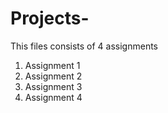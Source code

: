 # Projects-
This files consists of 4 assignments
1. Assignment 1
2. Assignment 2
3. Assignment 3
4. Assignment 4

